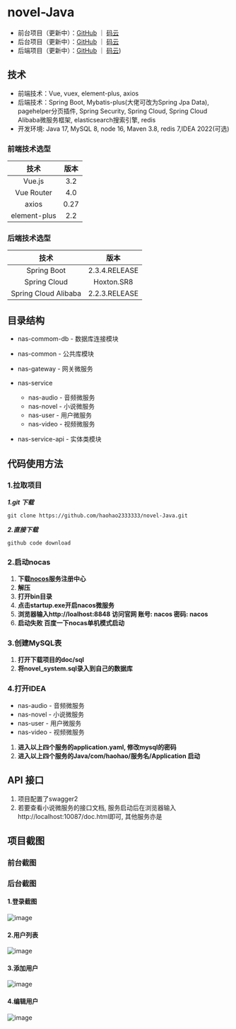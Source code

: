 # novel-Java

- 前台项目（更新中）：[GitHub](https://github.com/haohao2333333/novel-vue) ｜ [码云]()
- 后台项目（更新中）：[GitHub](https://github.com/haohao2333333/novel-admin) ｜ [码云]()
- 后端项目（更新中）：[GitHub](https://github.com/haohao2333333/novel-Java) ｜ [码云]())

## 技术

- 前端技术：Vue, vuex, element-plus, axios
- 后端技术：Spring Boot, Mybatis-plus(大佬可改为Spring Jpa Data), pagehelper分页插件, Spring Security, Spring Cloud, Spring Cloud Alibaba微服务框架, elasticsearch搜索引擎, redis
- 开发环境: Java 17, MySQL 8, node 16, Maven 3.8, redis 7,IDEA 2022(可选)

### 前端技术选型

|     技术     | 版本 |
| :----------: | :--: |
|    Vue.js    | 3.2  |
|  Vue Router  | 4.0  |
|    axios     | 0.27 |
| element-plus | 2.2  |

### 后端技术选型

|         技术         |     版本      |
| :------------------: | :-----------: |
|     Spring Boot      | 2.3.4.RELEASE |
|     Spring Cloud     |  Hoxton.SR8   |
| Spring Cloud Alibaba | 2.2.3.RELEASE |

## 目录结构

- nas-commom-db - 数据库连接模块
- nas-common - 公共库模块
- nas-gateway - 网关微服务
- nas-service
  - nas-audio - 音频微服务
  - nas-novel - 小说微服务
  - nas-user - 用户微服务
  - nas-video - 视频微服务

- nas-service-api - 实体类模块

## 代码使用方法

### 1.拉取项目

***1.git 下载***

```
git clone https://github.com/haohao2333333/novel-Java.git
```

***2.直接下载***

```
github code download
```

### 2.启动nocas

1. **下载[nocos](https://github.com/alibaba/nacos/releases/tag/2.1.2)服务注册中心**
2. **解压**
3. **打开bin目录**
4. **点击startup.exe开启nacos微服务**
5. **浏览器输入http://loalhost:8848 访问官网 账号: nacos 密码: nacos**
6. **启动失败 百度一下nocas单机模式启动**

### 3.创建MySQL表

1. **打开下载项目的doc/sql**
2. **将novel_system.sql录入到自己的数据库**

### 4.打开IDEA

- nas-audio - 音频微服务
- nas-novel - 小说微服务
- nas-user - 用户微服务
- nas-video - 视频微服务

1. **进入以上四个服务的application.yaml, 修改mysql的密码**
2. **进入以上四个服务的Java/com/haohao/服务名/Application 启动**

## API 接口

1. 项目配置了swagger2
2. 若要查看小说微服务的接口文档, 服务启动后在浏览器输入http://localhost:10087/doc.html即可, 其他服务亦是

## 项目截图

### 前台截图

### 后台截图

#### 1.登录截图
![image](https://user-images.githubusercontent.com/117864397/202909250-8058ec2c-b476-4109-b07f-4e627ae30972.png)
#### 2.用户列表
![image](https://user-images.githubusercontent.com/117864397/202909396-d500ebf9-0bb6-4f2a-ae0d-da6fe84da321.png)
#### 3.添加用户
![image](https://user-images.githubusercontent.com/117864397/202909575-e2b32cd4-2be5-4036-9af0-a9fddafc1391.png)
#### 4.编辑用户
![image](https://user-images.githubusercontent.com/117864397/202909715-2ab7cd15-b8cc-4546-bc25-d1ab25e8d088.png)
